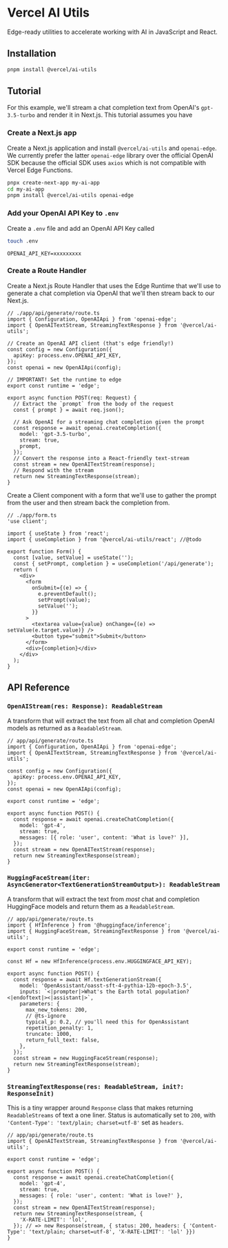 # Vercel AI Utils

Edge-ready utilities to accelerate working with AI in JavaScript and React.

## Installation

```sh
pnpm install @vercel/ai-utils
```

## Tutorial

For this example, we'll stream a chat completion text from OpenAI's `gpt-3.5-turbo` and render it in Next.js. This tutorial assumes you have

### Create a Next.js app

Create a Next.js application and install `@vercel/ai-utils` and `openai-edge`. We currently prefer the latter `openai-edge` library over the official OpenAI SDK because the official SDK uses `axios` which is not compatible with Vercel Edge Functions.

```sh
pnpx create-next-app my-ai-app
cd my-ai-app
pnpm install @vercel/ai-utils openai-edge
```

### Add your OpenAI API Key to `.env`

Create a `.env` file and add an OpenAI API Key called

```sh
touch .env
```

```env
OPENAI_API_KEY=xxxxxxxxx
```

### Create a Route Handler

Create a Next.js Route Handler that uses the Edge Runtime that we'll use to generate a chat completion via OpenAI that we'll then stream back to our Next.js.

```tsx
// ./app/api/generate/route.ts
import { Configuration, OpenAIApi } from 'openai-edge';
import { OpenAITextStream, StreamingTextResponse } from '@vercel/ai-utils';

// Create an OpenAI API client (that's edge friendly!)
const config = new Configuration({
  apiKey: process.env.OPENAI_API_KEY,
});
const openai = new OpenAIApi(config);

// IMPORTANT! Set the runtime to edge
export const runtime = 'edge';

export async function POST(req: Request) {
  // Extract the `prompt` from the body of the request
  const { prompt } = await req.json();

  // Ask OpenAI for a streaming chat completion given the prompt
  const response = await openai.createCompletion({
    model: 'gpt-3.5-turbo',
    stream: true,
    prompt,
  });
  // Convert the response into a React-friendly text-stream
  const stream = new OpenAITextStream(response);
  // Respond with the stream
  return new StreamingTextResponse(stream);
}
```

Create a Client component with a form that we'll use to gather the prompt from the user and then stream back the completion from.

```tsx
// ./app/form.ts
'use client';

import { useState } from 'react';
import { useCompletion } from '@vercel/ai-utils/react'; //@todo

export function Form() {
  const [value, setValue] = useState('');
  const { setPrompt, completion } = useCompletion('/api/generate');
  return (
    <div>
      <form
        onSubmit={(e) => {
          e.preventDefault();
          setPrompt(value);
          setValue('');
        }}
      >
        <textarea value={value} onChange={(e) => setValue(e.target.value)} />
        <button type="submit">Submit</button>
      </form>
      <div>{completion}</div>
    </div>
  );
}
```

## API Reference

### `OpenAIStream(res: Response): ReadableStream`

A transform that will extract the text from all chat and completion OpenAI models as returned as a `ReadableStream`.

```tsx
// app/api/generate/route.ts
import { Configuration, OpenAIApi } from 'openai-edge';
import { OpenAITextStream, StreamingTextResponse } from '@vercel/ai-utils';

const config = new Configuration({
  apiKey: process.env.OPENAI_API_KEY,
});
const openai = new OpenAIApi(config);

export const runtime = 'edge';

export async function POST() {
  const response = await openai.createChatCompletion({
    model: 'gpt-4',
    stream: true,
    messages: [{ role: 'user', content: 'What is love?' }],
  });
  const stream = new OpenAITextStream(response);
  return new StreamingTextResponse(stream);
}
```

### `HuggingFaceStream(iter: AsyncGenerator<TextGenerationStreamOutput>): ReadableStream`

A transform that will extract the text from _most_ chat and completion HuggingFace models and return them as a `ReadableStream`.

```tsx
// app/api/generate/route.ts
import { HfInference } from '@huggingface/inference';
import { HuggingFaceStream, StreamingTextResponse } from '@vercel/ai-utils';

export const runtime = 'edge';

const Hf = new HfInference(process.env.HUGGINGFACE_API_KEY);

export async function POST() {
  const response = await Hf.textGenerationStream({
    model: 'OpenAssistant/oasst-sft-4-pythia-12b-epoch-3.5',
    inputs: `<|prompter|>What's the Earth total population?<|endoftext|><|assistant|>`,
    parameters: {
      max_new_tokens: 200,
      // @ts-ignore
      typical_p: 0.2, // you'll need this for OpenAssistant
      repetition_penalty: 1,
      truncate: 1000,
      return_full_text: false,
    },
  });
  const stream = new HuggingFaceStream(response);
  return new StreamingTextResponse(stream);
}
```

### `StreamingTextResponse(res: ReadableStream, init?: ResponseInit)`

This is a tiny wrapper around `Response` class that makes returning `ReadableStreams` of text a one liner. Status is automatically set to `200`, with `'Content-Type': 'text/plain; charset=utf-8'` set as `headers`.

```tsx
// app/api/generate/route.ts
import { OpenAITextStream, StreamingTextResponse } from '@vercel/ai-utils';

export const runtime = 'edge';

export async function POST() {
  const response = await openai.createChatCompletion({
    model: 'gpt-4',
    stream: true,
    messages: { role: 'user', content: 'What is love?' },
  });
  const stream = new OpenAITextStream(response);
  return new StreamingTextResponse(stream, {
    'X-RATE-LIMIT': 'lol',
  }); // => new Response(stream, { status: 200, headers: { 'Content-Type': 'text/plain; charset=utf-8', 'X-RATE-LIMIT': 'lol' }})
}
```
